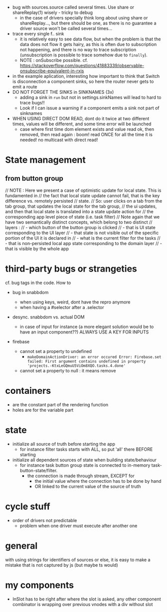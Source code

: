 - bug with sources.source called several times. Use share or shareReplay(1) wisely - tricky to debug
  - in the case of drivers specially think long about using share or shareReplay..., but there should be one, as there is no guarantee a driver source won't be called several times...
- trace every single f.. sink
  - it is relatively easy to see data flow, but when the problem is that the data does not flow it gets hairy, as this is often due to subscription not happening, and there is no way to trace subscription (unsubscription is possible to trace somehow due to `finally`).
  - NOTE : onSubscribe possible. cf. https://stackoverflow.com/questions/41883339/observable-onsubscribe-equivalent-in-rxjs
- in the example aplication, interesting how important to think that Switch is disconnection a component sinks, so here the router never gets to emit a route
- DO NOT FORGET THE SINKS in SINKNAMES (3x)
  - adding a sink in `run` but not in settings.sinkNames will lead to hard to trace bugs!!
  - Look if I can issue a warning if a component emits a sink not part of sinknames
- WHEN USING DIRECT DOM READ, dont do it twice at two different times, values will be different, 
and some time error will be launched
  - case where first time dom element exists and value read ok, then removed, then read again : 
  boom! read ONCE for all the time it is needed! no multicast with direct read! 

# State management
## from button group
// NOTE : Here we present a case of optimistic update for local state. This is fundamented in
// the fact that local state update cannot fail, that is the key difference vs. remotely persisted
// state.
// So: user clicks on a tab from the tab group, that updates the local state for the tab group,
// the ui updates, and then that local state is translated into a state update action for
// the corresponding app level piece of state (i.e. task filter)
// Note again that we have two semantically distinct concepts, which belong to two distinct
// layers :
// - which button of the button group is clicked
//   - that is UI state corresponding to the UI layer
//    - that state is not visible out of the specific portion of the UI it is declared in
// - what is the current filter for the tasks
//   - that is non-persisted local app state corresponding to the domain layer
//   - that is visible by the whole app

# third-party bugs or strangeties
cf. bug tags in the code. How to 

- bug in snabbdom
  - when using keys, weird, dont have the repro anymore
  - when having a #selector after a .selector
- desync. snabbdom vs. actual DOM
  - in case of input for instance (a more elegant solution would be to have an input component??) ALWAYS USE A KEY FOR INPUTS

- firebase
  - cannot set a property to undefined
    - `makeDomainActionDriver: an error occured Error: Firebase.set failed: First argument contains undefined in property 'projects.-KtxLeGQmuU5ViOm8XQO.tasks.4.done'  `
  - cannot set a property to null : it means remove

# containers
- are the constant part of the rendering function
- holes are for the variable part

# state
- initialize all source of truth before starting the app
  - for instance filter tasks starts with ALL, so put 'all' there BEFORE starting
- initialize all dependent sources of state when building state/behaviour
  - for instance task button group state is connected to in-memory task-button-state/filter.
    - the connection is made through stream, EXCEPT for 
      - the initial value where the connection has to be done by hand
      - OR linked to the current value of the source of truth

# cycle stuff
- order of drivers not predictable
  - problem when one driver must execute after another one

# general
with using strings for identifiers of sources or else, it is easy to make a mistake that is not captured by js (but maybe ts would)

# my components
- InSlot has to be right after where the slot is asked, any other component combinator is wrapping over previous vnodes with a div without slot
